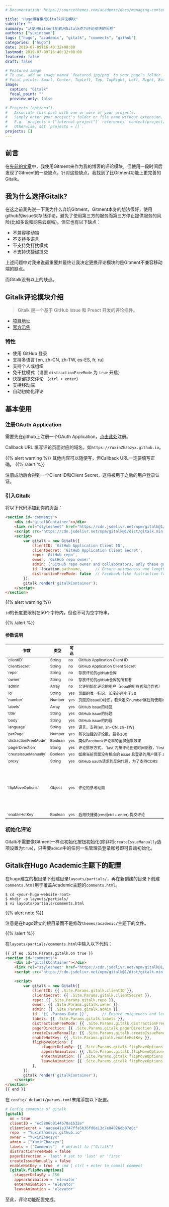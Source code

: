 ```yaml
---
# Documentation: https://sourcethemes.com/academic/docs/managing-content/

title: "Hugo博客集成Gitalk评论模块"
subtitle: ""
summary: "从使用Gitment到转用Gitalk作为评论模块的历程"
authors: ["yuxinzhao"]
tags: ["hugo", "academic", "gitalk", "comments", "github"]
categories: ["hugo"]
date: 2019-07-09T16:40:32+08:00
lastmod: 2019-07-09T16:40:32+08:00
featured: false
draft: false

# Featured image
# To use, add an image named `featured.jpg/png` to your page's folder.
# Focal points: Smart, Center, TopLeft, Top, TopRight, Left, Right, BottomLeft, Bottom, BottomRight.
image:
  caption: "Gitalk"
  focal_point: ""
  preview_only: false

# Projects (optional).
#   Associate this post with one or more of your projects.
#   Simply enter your project's folder or file name without extension.
#   E.g. `projects = ["internal-project"]` references `content/project/deep-learning/index.md`.
#   Otherwise, set `projects = []`.
projects: []
---
```


## 前言

在[先前的文章](/post/gitment-in-hugo)中，我使用Gitment来作为我的博客的评论模块，但使用一段时间后发现了Gitment的一些缺点，针对这些缺点，我找到了比Gitment功能上更完善的Gitalk。

## 我为什么选择Gitalk?

在这之前我先说一下我为什么弃坑Gitment，Gitment本身的想法很好，使用github的issue来存储评论，避免了使用第三方的服务而第三方停止提供服务的风险(比如多说和网易云跟帖)。但它也有以下缺点：

+ 不兼容移动端
+ 不支持多语言
+ 不支持免打扰模式
+ 不支持快捷键提交

上述问题中对我来说最重要并最终让我决定更换评论模块的是Gitment不兼容移动端的缺点。

而Gitalk没有以上的缺点。

## Gitalk评论模块介绍

> Gitalk 是一个基于 GitHub Issue 和 Preact 开发的评论插件。

+ [项目地址](https://github.com/gitalk/gitalk)
+ [官方示例](https://gitalk.github.io/)

### 特性

- 使用 GitHub 登录
- 支持多语言 [en, zh-CN, zh-TW, es-ES, fr, ru]
- 支持个人或组织
- 免干扰模式（设置 `distractionFreeMode` 为 `true` 开启）
- 快捷键提交评论 （`ctrl + enter`）
- 支持移动端
- 自动初始化评论

## 基本使用

### 注册OAuth Application

需要先在github上注册一个OAuth Application，[点击此处](https://github.com/settings/applications/new)注册。

Callback URL 填写评论页面对应的域名，如`https://YuxinZhaozyx.github.io`。

{{% alert warning %}}
其他内容可以随便写，但Callback URL一定要填写正确。
{{% /alert %}}

注册成功后会得到一个Client ID和Client Secret，这将被用于之后的用户登录认证。

### 引入Gitalk

将以下代码添加到你的页面：

```html
<section id="comments">
	<div id="gitalkContainer"></div>
	<link rel="stylesheet" href="https://cdn.jsdelivr.net/npm/gitalk@1/dist/gitalk.css">
	<script src="https://cdn.jsdelivr.net/npm/gitalk@1/dist/gitalk.min.js"></script>
	<script>
		var gitalk = new Gitalk({
			clientID: 'GitHub Application Client ID',
            clientSecret: 'GitHub Application Client Secret',
            repo: 'GitHub repo',
            owner: 'GitHub repo owner',
            admin: ['GitHub repo owner and collaborators, only these guys can initialize github issues'],
            id: location.pathname,      // Ensure uniqueness and length less than 50
            distractionFreeMode: false  // Facebook-like distraction free mode
		});
		gitalk.render('gitalkContainer');
	</script>
</section>
```

{{% alert warning %}}

`id`的长度要限制在50个字符内，但也不可为空字符串。

{{% /alert %}}

#### 参数说明

<style type="text/css">
	table.tableizer-table {
		font-size: 12px;
        table-layout: fixed;
        width: 100%;
        border-collapse: collapse;
	} 
</style>
<table class="tableizer-table">
<thead>
    <tr class="tableizer-firstrow">
        <th>参数</th>
        <th>类型</th>
        <th>可选</th>
        <th>说明</th>
        <th>默认值</th>
    </tr>
</thead>
<tbody>
    <tr>
        <td nowrap>`clientID`</td>
        <td>String</td>
        <td>no</td>
        <td>GitHub Application Client ID</td>
        <td>`null`</td>
    </tr>
    <tr>
        <td nowrap>`clientSecret`</td>
        <td>String</td>
        <td>no</td>
        <td>GitHub Application Client Secret</td>
        <td>`null`</td>
    </tr>
    <tr>
        <td nowrap>`repo`</td>
        <td>String</td>
        <td>no</td>
        <td>存放评论的gitHub仓库</td>
        <td>`null`</td>
    </tr>
    <tr>
        <td nowrap>`owner`</td>
        <td>String</td>
        <td>no</td>
        <td>存放评论的gitHub仓库的所有者</td>
        <td>`null`</td>
    </tr>
    <tr>
        <td nowrap>`admin`</td>
        <td>Array</td>
        <td>no</td>
        <td>允许初始化评论的用户（repo的所有者和合作者）</td>
        <td>`[ owner ]`</td>
    </tr>
    <tr>
        <td nowrap>`id`</td>
        <td>String</td>
        <td>yes</td>
        <td>页面的唯一标识，长度必须小于50</td>
        <td>`location.href`</td>
    </tr>
    <tr>
        <td nowrap>`number`</td>
        <td>Number</td>
        <td>yes</td>
        <td>页面的issueID标识，若未定义number属性则使用id进行定位</td>
        <td>-1</td>
    </tr>
    <tr>
        <td nowrap>`labels`</td>
        <td>Array</td>
        <td>yes</td>
        <td>GitHub issue的标签</td>
        <td>`['Gitalk']`</td>
    </tr>
    <tr>
        <td nowrap>`title`</td>
        <td>String</td>
        <td>yes</td>
        <td>GitHub issue的标题</td>
        <td>`document.title`</td>
    </tr>
    <tr>
        <td nowrap>`body`</td>
        <td>String</td>
        <td>yes</td>
        <td>GitHub issue的内容</td>
        <td>`location.href + header.meta[description]`</td>
    </tr>
    <tr>
        <td nowrap>`language`</td>
        <td>String</td>
        <td>yes</td>
        <td>语言，支持[en, zh-CN, zh-TW]</td>
        <td>`navigator.language || navigator.userLanguage`</td>
    </tr>
    <tr>
        <td nowrap>`perPage`</td>
        <td>Number</td>
        <td>yes</td>
        <td>每次加载的评论数，最多100</td>
        <td>10</td>
    </tr>
    <tr>
        <td nowrap>`distractionFreeMode`</td>
        <td>Boolean</td>
        <td>yes</td>
        <td>类似Facebook评论框的全屏遮罩效果.</td>
        <td>`false`</td>
    </tr>
    <tr>
        <td nowrap>`pagerDirection`</td>
        <td>String</td>
        <td>yes</td>
        <td>评论排序方式， `last`为按评论创建时间倒叙，`first`为按创建时间正序。</td>
        <td>`'last'`</td>
    </tr>
    <tr>
        <td nowrap>`createIssueManually`</td>
        <td>Boolean</td>
        <td>yes</td>
        <td width=50% nowrap>如果当前页面没有相应的 issue 且登录的用户属于 admin，则会自动创建 issue。如果设置为 true，则显示一个初始化页面，创建 issue 需要点击 init 按钮。</td>
        <td>`false`</td>
    </tr>
    <tr>
        <td nowrap>`proxy`</td>
        <td>String</td>
        <td>yes</td>
        <td>GitHub oauth请求到反向代理，为了支持CORS</td>
        <td nowrap>https://cors-anywhere.herokuapp.com/https://github.com/login/oauth/access_token</td>
    </tr>
    <tr>
        <td nowrap>`flipMoveOptions`</td>
        <td>Object</td>
        <td>yes</td>
        <td>评论的参考动画</td>
        <td>
            <code>
            { <br>
            &emsp; staggerDelayBy: 150, <br>
            &emsp; appearAnimation: 'accordionVertical', <br>
            &emsp; enterAnimation: 'accordionVertical', <br>
            &emsp; leaveAnimation: 'accordionVertical', <br>
            }
            </code>
        </td>
    </tr>
    <tr>
        <td nowrap>`enableHotKey`</td>
        <td>Boolean</td>
        <td>yes</td>
        <td>启用快捷键(cmd|ctrl + enter) 提交评论</td>
        <td>`true`</td>
    </tr>
</tbody>
</table>



### 初始化评论

Gitalk不需要像Gitment一样点初始化按钮初始化(除非将`createIssueManually`选项设置为`true`)，只需要`admin`中的任何一名管理员登录账号即可自动初始化。

## Gitalk在Hugo Academic主题下的配置

在hugo建立的根目录下创建目录`layouts/partials/`，再在新创建的目录下创建`comments.html`用于覆盖Academic主题的`comments.html`。

```shell
$ cd <your-hugo-website-root>
$ mkdir -p layouts/partials/
$ vi layouts/partials/comments.html
```

{{% alert note %}}

注意是在hugo建立的根目录而不是修改`themes/academic/`主题下的文件。

{{% /alert %}}

在`layouts/partials/comments.html`中输入以下代码：

```html
{{ if eq .Site.Params.gitalk.on true }}
<section id="comments">
	<div id="gitalkContainer"></div>
	<link rel="stylesheet" href="https://cdn.jsdelivr.net/npm/gitalk@1/dist/gitalk.css">
	<script src="https://cdn.jsdelivr.net/npm/gitalk@1/dist/gitalk.min.js"></script>

	<script>
		var gitalk = new Gitalk({
			clientID: {{ .Site.Params.gitalk.clientID }},
			clientSecret: {{ .Site.Params.gitalk.clientSecret }},
			repo: {{ .Site.Params.gitalk.repo }},
			owner: {{ .Site.Params.gitalk.owner }},
			admin: {{ .Site.Params.gitalk.admin }},
			id: '{{ .Params.Date }}',      // Ensure uniqueness and length less than 50
			labels: {{ .Site.Params.gitalk.labels }},
			distractionFreeMode: {{ .Site.Params.gitalk.distractionFreeMode }},  // Facebook-like distraction free mode
			pagerDirection: {{ .Site.Params.gitalk.pagerDirection }},
			createIssueManually: {{ .Site.Params.gitalk.createIssueManually }},
			enableHotKey: {{ .Site.Params.gitalk.enableHotKey }},
			flipMoveOptions: {
				staggerDelayBy: {{ .Site.Params.gitalk.flipMoveOptions.staggerDelayBy }},
				appearAnimation: {{ .Site.Params.gitalk.flipMoveOptions.appearAnimation }},
				enterAnimation: {{ .Site.Params.gitalk.flipMoveOptions.enterAnimation }},
				leaveAnimation: {{ .Site.Params.gitalk.flipMoveOptions.leaveAnimation }},
			},
		});
		gitalk.render('gitalkContainer');
	</script>
</section>
{{ end }}
```

在 `config/_default/params.toml`末尾添加以下配置。

```toml
# Config comments of gitalk
[gitalk]
  on = true
  clientID = "ec5806c0144b70a1b32e"
  clientSecret = "aadae41a3747ffa5b36fd0e13c7e84026db07e0c"
  repo  = "YuxinZhaozyx.github.io"
  owner = "YuxinZhaozyx"
  admin = ["YuxinZhaozyx"]
  labels = ["Comments"]  # default to ["Gitalk"]
  distractionFreeMode = false
  pagerDirection = 'last' # set to 'last' or 'first'
  createIssueManually = false
  enableHotKey = true  # cmd | ctrl + enter to commit comment
  [gitalk.flipMoveOptions]
    staggerDelayBy = 150
    appearAnimation = 'elevator'
    enterAnimation = 'elevator'
    leaveAnimation = 'elevator'
```

至此，评论功能配置完成。


